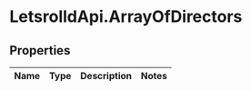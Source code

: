 # LetsrolldApi.ArrayOfDirectors

## Properties

Name | Type | Description | Notes
------------ | ------------- | ------------- | -------------


